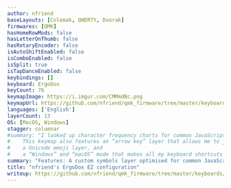 ```yaml
---
author: nfriend
baseLayouts: [Colemak, QWERTY, Dvorak]
firmwares: [QMK]
hasHomeRowMods: false
hasLetterOnThumb: false
hasRotaryEncoder: false
isAutoShiftEnabled: false
isComboEnabled: false
isSplit: true
isTapDanceEnabled: false
keybindings: []
keyboard: ErgoDox
keyCount: 76
keymapImage: https://i.imgur.com/CMMmdBc.png
keymapUrl: https://github.com/nfriend/qmk_firmware/tree/master/keyboards/ergodox_ez/keymaps/nfriend
languages: ['English']
layerCount: 13
OS: [MacOS, Windows]
stagger: columnar
#summary: "I looked up character frequency charts for common JavaScript libraries and tried to strategically arrange the symbols on the sym layer to minimize finger movement
#    This keymap also features an “arrow key” layer that allows me to jump around code without leaving the home row, a “window management” layer for snapping windows to certain areas of my monitor,
#    a Unicode emoji layer, and
#    a “Windows” and “macOS” mode that makes all my keyboard shortcuts consistent across the two OSs (still a work in progress)."
summary: "Features: A custom symbols layer optimised for common JavaScript libraries. An “arrow key” layer that allows me to jump around code without leaving the home row. A “window management” layer for snapping windows to certain areas of my monitor. A Unicode emoji layer.  A “Windows” and “macOS” mode that makes all my keyboard shortcuts consistent across the two OSs."
title: "nfriend's ErgoDox EZ configuration"
writeup: https://github.com/nfriend/qmk_firmware/tree/master/keyboards/ergodox_ez/keymaps/nfriend/readme.md
---
```

